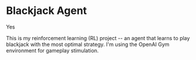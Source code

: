 # Blackjack Agent

Yes

This is my reinforcement learning (RL) project -- an agent that learns to play blackjack with the most optimal strategy.
I'm using the OpenAI Gym environment for gameplay stimulation. 


